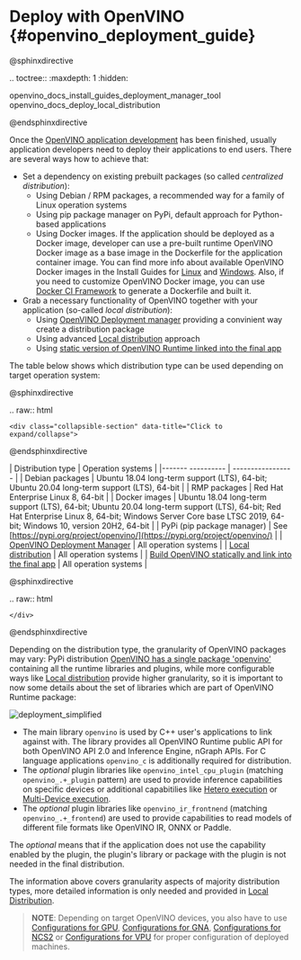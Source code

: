 # Deploy with OpenVINO {#openvino_deployment_guide}

@sphinxdirective

.. toctree::
   :maxdepth: 1
   :hidden:

   openvino_docs_install_guides_deployment_manager_tool
   openvino_docs_deploy_local_distribution

@endsphinxdirective

Once the [OpenVINO application development](../integrate_with_your_application.md) has been finished, usually application developers need to deploy their applications to end users. There are several ways how to achieve that:

- Set a dependency on existing prebuilt packages (so called _centralized distribution_):
    - Using Debian / RPM packages, a recommended way for a family of Linux operation systems
    - Using pip package manager on PyPi, default approach for Python-based applications
    - Using Docker images. If the application should be deployed as a Docker image, developer can use a pre-built runtime OpenVINO Docker image as a base image in the Dockerfile for the application container image. You can find more info about available OpenVINO Docker images in the Install Guides for [Linux](../../install_guides/installing-openvino-docker-linux.md) and [Windows](../../install_guides/installing-openvino-docker-windows.md). 
Also, if you need to customize OpenVINO Docker image, you can use [Docker CI Framework](https://github.com/openvinotoolkit/docker_ci) to generate a Dockerfile and built it. 
- Grab a necessary functionality of OpenVINO together with your application (so-called _local distribution_):
    - Using [OpenVINO Deployment manager](deployment-manager-tool.md) providing a convinient way create a distribution package
    - Using advanced [Local distribution](local-distribution.md) approach
    - Using [static version of OpenVINO Runtime linked into the final app](https://github.com/openvinotoolkit/openvino/wiki/StaticLibraries)

The table below shows which distribution type can be used depending on target operation system:

@sphinxdirective

.. raw:: html

    <div class="collapsible-section" data-title="Click to expand/collapse">

@endsphinxdirective

| Distribution type | Operation systems |
|------- ---------- | ----------------- |
| Debian packages | Ubuntu 18.04 long-term support (LTS), 64-bit; Ubuntu 20.04 long-term support (LTS), 64-bit |
| RMP packages | Red Hat Enterprise Linux 8, 64-bit |
| Docker images | Ubuntu 18.04 long-term support (LTS), 64-bit; Ubuntu 20.04 long-term support (LTS), 64-bit; Red Hat Enterprise Linux 8, 64-bit; Windows Server Core base LTSC 2019, 64-bit; Windows 10, version 20H2, 64-bit |
| PyPi (pip package manager) | See [https://pypi.org/project/openvino/](https://pypi.org/project/openvino/) |
| [OpenVINO Deployment Manager](deployment-manager-tool.md) | All operation systems |
| [Local distribution](local-distribution.md) | All operation systems |
| [Build OpenVINO statically and link into the final app](https://github.com/openvinotoolkit/openvino/wiki/StaticLibraries) | All operation systems |

@sphinxdirective

.. raw:: html

    </div>

@endsphinxdirective

Depending on the distribution type, the granularity of OpenVINO packages may vary: PyPi distribution [OpenVINO has a single package 'openvino'](https://pypi.org/project/openvino/) containing all the runtime libraries and plugins, while more configurable ways like [Local distribution](local-distribution.md) provide higher granularity, so it is important to now some details about the set of libraries which are part of OpenVINO Runtime package:

![deployment_simplified]

- The main library `openvino` is used by C++ user's applications to link against with. The library provides all OpenVINO Runtime public API for both OpenVINO API 2.0 and Inference Engine, nGraph APIs. For C language applications `openvino_c` is additionally required for distribution.
- The _optional_ plugin libraries like `openvino_intel_cpu_plugin` (matching `openvino_.+_plugin` pattern) are used to provide inference capabilities on specific devices or additional capabitilies like [Hetero execution](../hetero_execution.md) or [Multi-Device execution](../multi_device.md).
- The _optional_ plugin libraries like `openvino_ir_frontnend` (matching `openvino_.+_frontend`) are used to provide capabilities to read models of different file formats like OpenVINO IR, ONNX or Paddle.

The _optional_ means that if the application does not use the capability enabled by the plugin, the plugin's library or package with the plugin is not needed in the final distribution.

The information above covers granularity aspects of majority distribution types, more detailed information is only needed and provided in [Local Distribution](local-distribution.md).

> **NOTE**: Depending on target OpenVINO devices, you also have to use [Configurations for GPU](../../install_guides/configurations-for-intel-gpu.md), [Configurations for GNA](../../install_guides/configurations-for-intel-gna.md), [Configurations for NCS2](../../install_guides/configurations-for-ncs2.md) or [Configurations for VPU](../../install_guides/installing-openvino-config-ivad-vpu.md) for proper configuration of deployed machines.

[deployment_simplified]: ../../img/deployment_simplified.png
